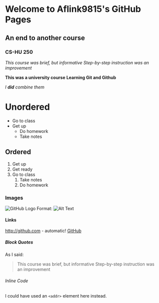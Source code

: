 # Welcome to Aflink9815's GitHub Pages

## An end to another course

### CS-HU 250

*This course was brief, but informative*
_Step-by-step instruction was an improvement_

**This was a university course**
__Learning Git and Github__

_I **did** combine them_

# Unordered
* Go to class
* Get up
  * Do homework
  * Take notes
  
## Ordered
1. Get up
1. Get ready
1. Go to class
   1. Take notes
   1. Do homework

### Images
![GitHub Logo](/images/logo.png)
Format: ![Alt Text](url)

#### Links
http://github.com - automatic!
[GitHub](http://github.com)

##### Block Quotes
As I said:

> This course was brief, but informative
> Step-by-step instruction was an improvement

###### Inline Code
I could have used an 
`<addr>` element here instead.
